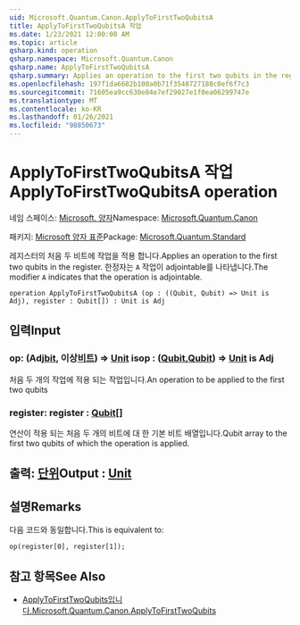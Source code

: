 ```yaml
---
uid: Microsoft.Quantum.Canon.ApplyToFirstTwoQubitsA
title: ApplyToFirstTwoQubitsA 작업
ms.date: 1/23/2021 12:00:00 AM
ms.topic: article
qsharp.kind: operation
qsharp.namespace: Microsoft.Quantum.Canon
qsharp.name: ApplyToFirstTwoQubitsA
qsharp.summary: Applies an operation to the first two qubits in the register. The modifier `A` indicates that the operation is adjointable.
ms.openlocfilehash: 197f1da6682b100a0b71f3548727188c0ef6f7c3
ms.sourcegitcommit: 71605ea9cc630e84e7ef29027e1f0ea06299747e
ms.translationtype: MT
ms.contentlocale: ko-KR
ms.lasthandoff: 01/26/2021
ms.locfileid: "98850673"
---
```

# <a name="applytofirsttwoqubitsa-operation"></a><span data-ttu-id="1e0f0-102">ApplyToFirstTwoQubitsA 작업</span><span class="sxs-lookup"><span data-stu-id="1e0f0-102">ApplyToFirstTwoQubitsA operation</span></span>

<span data-ttu-id="1e0f0-103">네임 스페이스: [Microsoft. 양자](xref:Microsoft.Quantum.Canon)</span><span class="sxs-lookup"><span data-stu-id="1e0f0-103">Namespace: [Microsoft.Quantum.Canon](xref:Microsoft.Quantum.Canon)</span></span>

<span data-ttu-id="1e0f0-104">패키지: [Microsoft 양자 표준](https://nuget.org/packages/Microsoft.Quantum.Standard)</span><span class="sxs-lookup"><span data-stu-id="1e0f0-104">Package: [Microsoft.Quantum.Standard](https://nuget.org/packages/Microsoft.Quantum.Standard)</span></span>


<span data-ttu-id="1e0f0-105">레지스터의 처음 두 비트에 작업을 적용 합니다.</span><span class="sxs-lookup"><span data-stu-id="1e0f0-105">Applies an operation to the first two qubits in the register.</span></span>
<span data-ttu-id="1e0f0-106">한정자는 `A` 작업이 adjointable를 나타냅니다.</span><span class="sxs-lookup"><span data-stu-id="1e0f0-106">The modifier `A` indicates that the operation is adjointable.</span></span>

```qsharp
operation ApplyToFirstTwoQubitsA (op : ((Qubit, Qubit) => Unit is Adj), register : Qubit[]) : Unit is Adj
```


## <a name="input"></a><span data-ttu-id="1e0f0-107">입력</span><span class="sxs-lookup"><span data-stu-id="1e0f0-107">Input</span></span>

### <a name="op--qubitqubit--unit--is-adj"></a><span data-ttu-id="1e0f0-108">op: (Adj[bit](xref:microsoft.quantum.lang-ref.qubit), 이상[비트](xref:microsoft.quantum.lang-ref.qubit)) => [Unit](xref:microsoft.quantum.lang-ref.unit)  is</span><span class="sxs-lookup"><span data-stu-id="1e0f0-108">op : ([Qubit](xref:microsoft.quantum.lang-ref.qubit),[Qubit](xref:microsoft.quantum.lang-ref.qubit)) => [Unit](xref:microsoft.quantum.lang-ref.unit)  is Adj</span></span>

<span data-ttu-id="1e0f0-109">처음 두 개의 작업에 적용 되는 작업입니다.</span><span class="sxs-lookup"><span data-stu-id="1e0f0-109">An operation to be applied to the first two qubits</span></span>


### <a name="register--qubit"></a><span data-ttu-id="1e0f0-110">register: [](xref:microsoft.quantum.lang-ref.qubit)</span><span class="sxs-lookup"><span data-stu-id="1e0f0-110">register : [Qubit](xref:microsoft.quantum.lang-ref.qubit)[]</span></span>

<span data-ttu-id="1e0f0-111">연산이 적용 되는 처음 두 개의 비트에 대 한 기본 비트 배열입니다.</span><span class="sxs-lookup"><span data-stu-id="1e0f0-111">Qubit array to the first two qubits of which the operation is applied.</span></span>



## <a name="output--unit"></a><span data-ttu-id="1e0f0-112">출력: [단위](xref:microsoft.quantum.lang-ref.unit)</span><span class="sxs-lookup"><span data-stu-id="1e0f0-112">Output : [Unit](xref:microsoft.quantum.lang-ref.unit)</span></span>



## <a name="remarks"></a><span data-ttu-id="1e0f0-113">설명</span><span class="sxs-lookup"><span data-stu-id="1e0f0-113">Remarks</span></span>

<span data-ttu-id="1e0f0-114">다음 코드와 동일합니다.</span><span class="sxs-lookup"><span data-stu-id="1e0f0-114">This is equivalent to:</span></span>

```qsharp
op(register[0], register[1]);
```

## <a name="see-also"></a><span data-ttu-id="1e0f0-115">참고 항목</span><span class="sxs-lookup"><span data-stu-id="1e0f0-115">See Also</span></span>

- [<span data-ttu-id="1e0f0-116">ApplyToFirstTwoQubits입니다.</span><span class="sxs-lookup"><span data-stu-id="1e0f0-116">Microsoft.Quantum.Canon.ApplyToFirstTwoQubits</span></span>](xref:Microsoft.Quantum.Canon.ApplyToFirstTwoQubits)